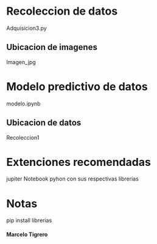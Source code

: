 # Recoleccion de datos 
Adquisicion3.py
## Ubicacion de imagenes
Imagen_jpg
# Modelo predictivo de datos 
modelo.ipynb
## Ubicacion de datos
Recoleccion1
# Extenciones recomendadas
jupiter Notebook
pyhon
con sus respectivas librerias
# Notas 
pip install librerias

#### Marcelo Tigrero 